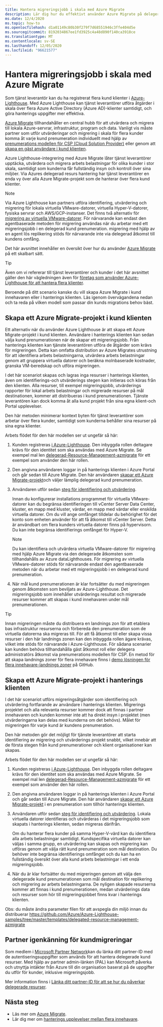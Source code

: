 ```yaml
---
title: Hantera migreringsjobb i skala med Azure Migrate
description: Lär dig hur du effektivt använder Azure Migrate på delegerade kund resurser.
ms.date: 12/4/2020
ms.topic: how-to
ms.openlocfilehash: d1a01149c80b30f279f7d68551946c3ffe404d5e
ms.sourcegitcommit: 8192034867ee1fd3925c4a48d890f140ca3918ce
ms.translationtype: MT
ms.contentlocale: sv-SE
ms.lasthandoff: 12/05/2020
ms.locfileid: "96621577"
---
```

# <a name="manage-migration-projects-at-scale-with-azure-migrate"></a>Hantera migreringsjobb i skala med Azure Migrate

Som tjänst leverantör kan du ha registrerat flera kund klienter i [Azure-Lighthouse](../overview.md). Med Azure Lighthouse kan tjänst leverantörer utföra åtgärder i skala över flera Azure Active Directory (Azure AD)-klienter samtidigt, och göra hanterings uppgifter mer effektiva.

[Azure Migrate](../../migrate/migrate-services-overview.md) tillhandahåller en central hubb för att utvärdera och migrera till lokala Azure-servrar, infrastruktur, program och data. Vanligt vis måste partner som utför utvärderingar och migrering i skala för flera kunder komma åt varje kund prenumeration individuellt med hjälp av [prenumerations modellen för CSP (Cloud Solution Provider)](/partner-center/customers-revoke-admin-privileges) eller genom att [skapa en gäst användare i kund klienten](/azure/active-directory/external-identities/what-is-b2b).

Azure Lighthouse-integrering med Azure Migrate låter tjänst leverantörer upptäcka, utvärdera och migrera arbets belastningar för olika kunder i stor skala, samtidigt som kunderna får fullständig insyn och kontroll över sina miljöer. Via Azures delegerad resurs hantering har tjänst leverantörer en enda vy över alla Azure Migrate-projekt som de hanterar över flera kund klienter.

> [!NOTE]
> Via Azure Lighthouse kan partners utföra identifiering, utvärdering och migrering för lokala virtuella VMware-datorer, virtuella Hyper-V-datorer, fysiska servrar och AWS/GCP-instanser. Det finns två alternativ för [migrering av virtuella VMware-datorer](../../migrate/server-migrate-overview.md). För närvarande kan endast den agentbaserade metoden för migrering användas när du arbetar med ett migreringsjobb i en delegerad kund prenumeration. migrering med hjälp av en agent lös replikering stöds för närvarande inte via delegerad åtkomst till kundens omfång.

Det här avsnittet innehåller en översikt över hur du använder [Azure Migrate](../../migrate/migrate-services-overview.md) på ett skalbart sätt.

> [!TIP]
> Även om vi refererar till tjänst leverantörer och kunder i det här avsnittet gäller den här vägledningen även för [företag som använder Azure-Lighthouse för att hantera flera klienter](../concepts/enterprise.md).

Beroende på ditt scenario kanske du vill skapa Azure Migrate i kund innehavaren eller i hanterings klienten. Läs igenom övervägandena nedan och ta reda på vilken modell som passar din kunds migrations behov bäst.

## <a name="create-an-azure-migrate-project-in-the-customer-tenant"></a>Skapa ett Azure Migrate-projekt i kund klienten

Ett alternativ när du använder Azure Lighthouse är att skapa ett Azure Migrate-projekt i kund klienten. Användare i hanterings klienten kan sedan välja kund prenumerationen när de skapar ett migreringsjobb. Från hanterings klienten kan tjänste leverantören utföra de åtgärder som krävs för migreringen. Detta kan omfatta distribution av Azure Migrates utrustning för att identifiera arbets belastningarna, utvärdera arbets belastningar genom att gruppera virtuella datorer och beräkna molnbaserade kostnader, granska VM-beredskap och utföra migreringen.

I det här scenariot skapas och lagras inga resurser i hanterings klienten, även om identifierings-och utvärderings stegen kan initieras och köras från den klienten. Alla resurser, till exempel migreringsjobb, utvärderings rapporter för lokal arbets belastningar och migrerade resurser på mål destinationen, kommer att distribueras i kund prenumerationen. Tjänste leverantören kan dock komma åt alla kund projekt från sina egna klient-och Portal upplevelser.

Den här metoden minimerar kontext byten för tjänst leverantörer som arbetar över flera kunder, samtidigt som kunderna behåller sina resurser på sina egna klienter.

Arbets flödet för den här modellen ser ut ungefär så här:

1. Kunden registreras [i Azure-Lighthouse](onboard-customer.md). Den inbyggda rollen deltagare krävs för den identitet som ska användas med Azure Migrate. Se exempel mal len [delegerad-Resource-Management-azmigrate](https://github.com/Azure/Azure-Lighthouse-samples/tree/master/templates/delegated-resource-management-azmigrate) för ett exempel som använder den här rollen.
1. Den angivna användaren loggar in på hanterings klienten i Azure Portal och går sedan till Azure Migrate. Den här användaren [skapar ett Azure Migrate-projekt](/migrate/create-manage-projects.md)och väljer lämplig delegerad kund prenumeration.
1. Användaren utför sedan [steg för identifiering och utvärdering](../../migrate/tutorial-discover-vmware.md).

   Innan du konfigurerar installations programmet för virtuella VMware-datorer kan du begränsa identifieringen till vCenter Server Data Center, kluster, en mapp med kluster, värdar, en mapp med värdar eller enskilda virtuella datorer. Om du vill ange omfånget tilldelar du behörighet för det konto som enheten använder för att få åtkomst till vCenter Server. Detta är användbart om flera kunders virtuella datorer finns på hypervisorn. Du kan inte begränsa identifierings omfånget för Hyper-V.

    > [!NOTE]
    > Du kan identifiera och utvärdera virtuella VMware-datorer för migrering med hjälp Azure Migrate via den delegerade åtkomsten som tillhandahålls av Azure dataLighthouses. För migrering av virtuella VMware-datorer stöds för närvarande endast den agentbaserade metoden när du arbetar med ett migreringsjobb i en delegerad kund prenumeration.

1. När mål kund prenumerationen är klar fortsätter du med migreringen genom åtkomsten som beviljats av Azure-Lighthouse. Det migreringsjobb som innehåller utvärderings resultat och migrerade resurser kommer att skapas i kund innehavaren under mål prenumerationen.

> [!TIP]
> Innan migreringen måste du distribuera en landnings zon för att etablera bas infrastruktur resurserna och förbereda den prenumeration som de virtuella datorerna ska migreras till. För att få åtkomst till eller skapa vissa resurser i den här landnings zonen kan den inbyggda rollen ägare krävas, vilket inte stöds för närvarande i Azure-Lighthouse. För sådana scenarier kan kunden behöva tillhandahålla gäst åtkomst roll eller delegera administratörs åtkomst via prenumerations modellen för CSP. En metod för att skapa landnings zoner för flera innehavare finns i [demo lösningen för flera innehavare-landnings zoner](https://github.com/Azure/Multi-tenant-Landing-Zones) på GitHub.

## <a name="create-an-azure-migrate-project-in-the-managing-tenant"></a>Skapa ett Azure Migrate-projekt i hanterings klienten

I det här scenariot utförs migreringsåtgärder som identifiering och utvärdering fortfarande av användare i hanterings klienten. Migrerings projektet och alla relevanta resurser kommer dock att finnas i partner innehavaren och kunden kommer inte att ha direkt insyn i projektet (men utvärderingarna kan delas med kunderna om det behövs). Målet för migreringen för varje kund är kundens prenumeration.

Den här metoden gör det möjligt för tjänste leverantörer att starta identifiering av migrering och utvärderings projekt snabbt, vilket innebär att de första stegen från kund prenumerationer och klient organisationer kan skapas.

Arbets flödet för den här modellen ser ut ungefär så här:

1. Kunden registreras [i Azure-Lighthouse](onboard-customer.md). Den inbyggda rollen deltagare krävs för den identitet som ska användas med Azure Migrate. Se exempel mal len [delegerad-Resource-Management-azmigrate](https://github.com/Azure/Azure-Lighthouse-samples/tree/master/templates/delegated-resource-management-azmigrate) för ett exempel som använder den här rollen.
1. Den angivna användaren loggar in på hanterings klienten i Azure Portal och går sedan till Azure Migrate. Den här användaren [skapar ett Azure Migrate-projekt](/migrate/create-manage-projects.md) i en prenumeration som tillhör hanterings klienten.
1. Användaren utför sedan [steg för identifiering och utvärdering](../../migrate/tutorial-discover-vmware.md). Lokala virtuella datorer identifieras och utvärderas i det migreringsjobb som skapats i hanterings klienten, sedan migreras därifrån.

   Om du hanterar flera kunder på samma Hyper-V-värd kan du identifiera alla arbets belastningar samtidigt. Kundspecifika virtuella datorer kan väljas i samma grupp, en utvärdering kan skapas och migrering kan utföras genom att välja rätt kund prenumeration som mål destination. Du behöver inte begränsa identifierings omfånget och du kan ha en fullständig översikt över alla kund arbets belastningar i ett enda migreringsjobb.

1. När du är klar fortsätter du med migreringen genom att välja den delegerade kund prenumerationen som mål destination för replikering och migrering av arbets belastningarna. De nyligen skapade resurserna kommer att finnas i kund prenumerationen, medan utvärderings data och resurser som hör till migreringsjobbet finns kvar i hanterings klienten.

Obs: du måste ändra parameter filen för att avspegla din miljö innan du distribuerar https://github.com/Azure/Azure-Lighthouse-samples/tree/master/templates/delegated-resource-management-azmigrate

## <a name="partner-recognition-for-customer-migrations"></a>Partner igenkänning för kundmigreringar

Som medlem i [Microsoft Partner Network](https://partner.microsoft.com)kan du länka ditt partner-ID med de autentiseringsuppgifter som används för att hantera delegerade kund resurser. Med hjälp av partner admin-länken (PAL) kan Microsoft påverka och utnyttja intäkter från Azure till din organisation baserat på de uppgifter du utför för kunder, inklusive migreringsjobb.

Mer information finns i [Länka ditt partner-ID för att se hur du påverkar delegerade resurser](partner-earned-credit.md).

## <a name="next-steps"></a>Nästa steg

- Läs mer om [Azure Migrate](../../migrate/migrate-services-overview.md).
- Lär dig mer om [hanterings upplevelser mellan flera innehavare](../concepts/cross-tenant-management-experience.md).

